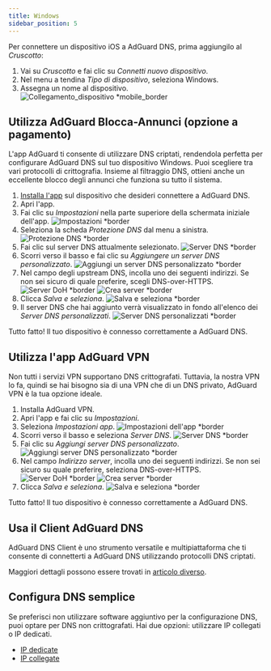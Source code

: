 ```yaml
---
title: Windows
sidebar_position: 5
---
```


Per connettere un dispositivo iOS a AdGuard DNS, prima aggiungilo al _Cruscotto_:

1. Vai su _Cruscotto_ e fai clic su _Connetti nuovo dispositivo_.
2. Nel menu a tendina _Tipo di dispositivo_, seleziona Windows.
3. Assegna un nome al dispositivo.
   ![Collegamento\_dispositivo \*mobile\_border](https://cdn.adtidy.org/content/kb/dns/private/new_dns/connect/windows_ab/choose_windows.png)

## Utilizza AdGuard Blocca-Annunci (opzione a pagamento)

L'app AdGuard ti consente di utilizzare DNS criptati, rendendola perfetta per configurare AdGuard DNS sul tuo dispositivo Windows. Puoi scegliere tra vari protocolli di crittografia. Insieme al filtraggio DNS, ottieni anche un eccellente blocco degli annunci che funziona su tutto il sistema.

1. [Installa l'app](https://adguard.com/adguard-windows/overview.html) sul dispositivo che desideri connettere a AdGuard DNS.
2. Apri l'app.
3. Fai clic su _Impostazioni_ nella parte superiore della schermata iniziale dell'app.
   ![Impostazioni \*border](https://cdn.adtidy.org/content/kb/dns/private/new_dns/connect/windows_ab/windows_step3.png)
4. Seleziona la scheda _Protezione DNS_ dal menu a sinistra.
   ![Protezione DNS \*border](https://cdn.adtidy.org/content/kb/dns/private/new_dns/connect/windows_ab/windows_step4.png)
5. Fai clic sul server DNS attualmente selezionato.
   ![Server DNS \*border](https://cdn.adtidy.org/content/kb/dns/private/new_dns/connect/windows_ab/windows_step5.png)
6. Scorri verso il basso e fai clic su _Aggiungere un server DNS personalizzato_.
   ![Aggiungi un server DNS personalizzato \*border](https://cdn.adtidy.org/content/kb/dns/private/new_dns/connect/windows_ab/windows_step6.png)
7. Nel campo degli upstream DNS, incolla uno dei seguenti indirizzi. Se non sei sicuro di quale preferire, scegli DNS-over-HTTPS.
   ![Server DoH \*border](https://cdn.adtidy.org/content/kb/dns/private/new_dns/connect/windows_ab/windows_step7_1.png)
   ![Crea server \*border](https://cdn.adtidy.org/content/kb/dns/private/new_dns/connect/windows_ab/windows_step7_2.png)
8. Clicca _Salva e seleziona_.
   ![Salva e seleziona \*border](https://cdn.adtidy.org/content/kb/dns/private/new_dns/connect/windows_ab/windows_step8.png)
9. Il server DNS che hai aggiunto verrà visualizzato in fondo all'elenco dei _Server DNS personalizzati_.
   ![Server DNS personalizzati \*border](https://cdn.adtidy.org/content/kb/dns/private/new_dns/connect/windows_ab/windows_step9.png)

Tutto fatto! Il tuo dispositivo è connesso correttamente a AdGuard DNS.

## Utilizza l'app AdGuard VPN

Non tutti i servizi VPN supportano DNS crittografati. Tuttavia, la nostra VPN lo fa, quindi se hai bisogno sia di una VPN che di un DNS privato, AdGuard VPN è la tua opzione ideale.

1. Installa AdGuard VPN.
2. Apri l'app e fai clic su _Impostazioni_.
3. Seleziona _Impostazioni app_.
   ![Impostazioni dell'app \*border](https://cdn.adtidy.org/content/kb/dns/private/new_dns/connect/windows_vpn/windows_step4.png)
4. Scorri verso il basso e seleziona _Server DNS_.
   ![Server DNS \*border](https://cdn.adtidy.org/content/kb/dns/private/new_dns/connect/windows_vpn/windows_step5.png)
5. Fai clic su _Aggiungi server DNS personalizzato_.
   ![Aggiungi server DNS personalizzato \*border](https://cdn.adtidy.org/content/kb/dns/private/new_dns/connect/windows_vpn/windows_step6.png)
6. Nel campo _Indirizzo server_, incolla uno dei seguenti indirizzi. Se non sei sicuro su quale preferire, seleziona DNS-over-HTTPS.
   ![Server DoH \*border](https://cdn.adtidy.org/content/kb/dns/private/new_dns/connect/windows_vpn/windows_step7_1.png)
   ![Crea server \*border](https://cdn.adtidy.org/content/kb/dns/private/new_dns/connect/windows_vpn/windows_step7_2.png)
7. Clicca _Salva e seleziona_.
   ![Salva e seleziona \*border](https://cdn.adtidy.org/content/kb/dns/private/new_dns/connect/windows_vpn/windows_step8.png)

Tutto fatto! Il tuo dispositivo è connesso correttamente a AdGuard DNS.

## Usa il Client AdGuard DNS

AdGuard DNS Client è uno strumento versatile e multipiattaforma che ti consente di connetterti a AdGuard DNS utilizzando protocolli DNS criptati.

Maggiori dettagli possono essere trovati in [articolo diverso](/dns-client/overview/).

## Configura DNS semplice

Se preferisci non utilizzare software aggiuntivo per la configurazione DNS, puoi optare per DNS non crittografati. Hai due opzioni: utilizzare IP collegati o IP dedicati.

- [IP dedicate](/private-dns/connect-devices/other-options/dedicated-ip.md)
- [IP collegate](/private-dns/connect-devices/other-options/linked-ip.md)
